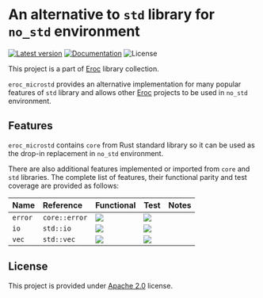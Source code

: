 # An alternative to `std` library for `no_std` environment

[![Latest version](https://img.shields.io/crates/v/eroc_microstd.svg)](https://crates.io/crates/eroc_microstd)
[![Documentation](https://docs.rs/eroc_microstd/badge.svg)](https://docs.rs/eroc_microstd)
![License](https://img.shields.io/crates/l/eroc_microstd.svg)

This project is a part of [Eroc](https://github.com/radifun/eroc) library collection.

`eroc_microstd` provides an alternative implementation for many popular features of `std` library and allows other [Eroc](https://github.com/radifun/eroc) projects to be used in `no_std` environment.

## Features

`eroc_microstd` contains `core` from Rust standard library so it can be used as the drop-in replacement in `no_std` environment.

There are also additional features implemented or imported from `core` and `std` libraries. The complete list of features, their functional parity and test coverage are provided as follows:

| Name                        | Reference                   | Functional                                                | Test                                                      | Notes |
|:----------------------------|:----------------------------|:----------------------------------------------------------|:----------------------------------------------------------|:------|
| `error`                     | `core::error`               | ![](https://img.shields.io/badge/-complete-blue)          | ![](https://img.shields.io/badge/-not%20started-red)      | |
| `io`                        | `std::io`                   | ![](https://img.shields.io/badge/-in%20progress-yellow)   | ![](https://img.shields.io/badge/-not%20started-red)      | |
| `vec`                       | `std::vec`                  | ![](https://img.shields.io/badge/-in%20progress-yellow)   | ![](https://img.shields.io/badge/-not%20started-red)      | |

## License

This project is provided under [Apache 2.0](https://www.apache.org/licenses/LICENSE-2.0) license.
